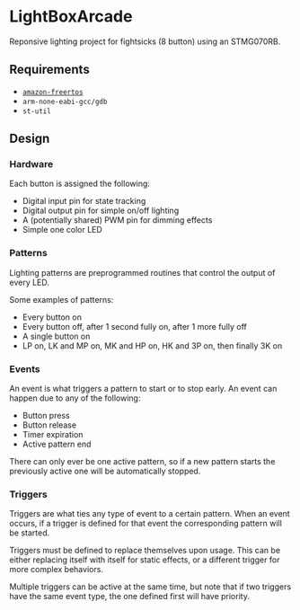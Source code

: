 # LightBoxArcade

Reponsive lighting project for fightsicks (8 button) using an STMG070RB.

## Requirements

 - [`amazon-freertos`](git@github.com:aws/amazon-freertos.git)
 - `arm-none-eabi-gcc/gdb`
 - `st-util`

## Design

### Hardware

Each button is assigned the following:
 - Digital input pin for state tracking
 - Digital output pin for simple on/off lighting
 - A (potentially shared) PWM pin for dimming effects
 - Simple one color LED

### Patterns

Lighting patterns are preprogrammed routines that control the output of every LED.

Some examples of patterns:

 - Every button on
 - Every button off, after 1 second fully on, after 1 more fully off
 - A single button on
 - LP on, LK and MP on,  MK and HP on, HK and 3P on, then finally 3K on


### Events

An event is what triggers a pattern to start or to stop early. An event can happen due to any of the following:

 - Button press
 - Button release
 - Timer expiration
 - Active pattern end

There can only ever be one active pattern, so if a new pattern starts the previously active one will be automatically stopped.

### Triggers

Triggers are what ties any type of event to a certain pattern. When an event occurs, if a trigger is defined for that event the corresponding pattern will be started.

Triggers must be defined to replace themselves upon usage. This can be either replacing itself with itself for static effects, or a different trigger for more complex behaviors.

Multiple triggers can be active at the same time, but note that if two triggers have the same event type, the one defined first will have priority.
